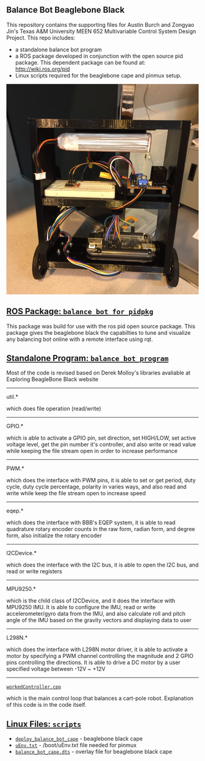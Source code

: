 ## Balance Bot Beaglebone Black

This repository contains the supporting files for Austin Burch and Zongyao Jin's Texas A&M University MEEN 652 Multivariable Control System Design Project. This repo includes:
- a standalone balance bot program
- a ROS package developed in conjunction with the open source pid package. This dependent package can be found at: http://wiki.ros.org/pid
- Linux scripts required for the beaglebone cape and pinmux setup.

![p-v-gpid](/images/balance_bot.png)

## [ROS Package: `balance_bot_for_pidpkg`](./balance_bot_for_pidpkg)

This package was build for use with the ros pid open source package. This package gives the beaglebone black the capabilties to tune and visualize any balancing bot online with a remote interface using rqt. 

## [Standalone Program: `balance_bot_program`](./balance_bot_program)

Most of the code is revised based on Derek Molloy's libraries avaliable at Exploring BeagleBone Black website

--------------------

util.*

which does file operation (read/write)

--------------------

GPIO.*

which is able to activate a GPIO pin, set direction, set HIGH/LOW, set active voltage level, get the pin number it's controller, and also write or read value while keeping the file stream open in order to increase performance

--------------------

PWM.* 

which does the interface with PWM pins, it is able to set or get period, duty cycle, duty cycle percentage, polarity in varies ways, and also read and write while keep the file stream open to increase speed

--------------------

eqep.*

which does the interface with BBB's EQEP system, it is able to read quadrature rotary encoder counts in the raw form, radian form, and degree form, also initialize the rotary encoder

---------------------

I2CDevice.*

which does the interface with the I2C bus, it is able to open the I2C bus, and read or write registers

---------------------

MPU9250.*

which is the child class of I2CDevice, and it does the interface with MPU9250 IMU. It is able to configure the IMU, read or write accelerometer/gyro data from the IMU, and also calculate roll and pitch angle of the IMU based on the gravity vectors and displaying data to user

---------------------

L298N.*

which does the interface with L298N motor driver, it is able to activate a motor by specifying a PWM channel controlling the magnitude and 2 GPIO pins controlling the directions. It is able to drive a DC motor by a user specified voltage between -12V ~ +12V

---------------------

[`workedController.cpp`](balance_bot_program/workedController.cpp)

which is the main control loop that balances a cart-pole robot. Explanation of this code is in the code itself.

## [Linux Files: `scripts`](./scripts)
- [`deploy_balance_bot_cape`](/scripts/deploy_balance_bot_cape) - beaglebone black cape
- [`uEnv.txt`](/scripts/uEnv.txt) - /boot/uEnv.txt file needed for pinmux
- [`balance_bot_cape.dts`](/source/balance_bot_cape.dts) - overlay file for beaglebone black cape

